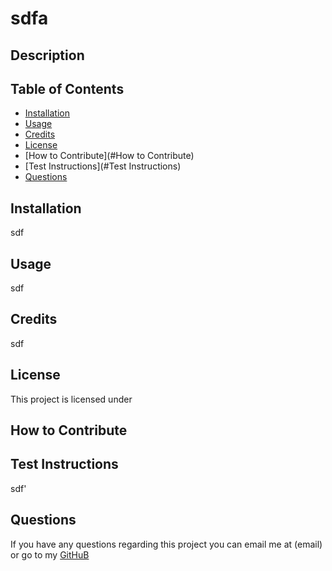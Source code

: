 # sdfa
 
  ## Description
  
  

  
  ## Table of Contents 
  
  - [Installation](#installation)
  - [Usage](#usage)
  - [Credits](#credits)
  - [License](#license)
  - [How to Contribute](#How to Contribute)
  - [Test Instructions](#Test Instructions)
  - [Questions](#questions)

  
  
  ## Installation
  
   sdf
  
  ## Usage
  
  sdf
  
  ## Credits
  
  sdf
  
  ## License
  
  This project is licensed under 

  
  ## How to Contribute
  
  
  
  
  ## Test Instructions
  
  sdf'
  
  
  ## Questions
  If you have any questions regarding this project you can email me at (email) or go to my [GitHuB](github.com/Liv-5)
  
  